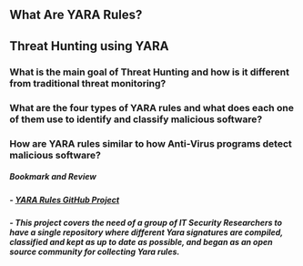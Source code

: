 ## What Are YARA Rules?

## Threat Hunting using YARA

### What is the main goal of Threat Hunting and how is it different from traditional threat monitoring?
### What are the four types of YARA rules and what does each one of them use to identify and classify malicious software?
### How are YARA rules similar to how Anti-Virus programs detect malicious software?
##### Bookmark and Review
##### - [YARA Rules GitHub Project](https://github.com/Yara-Rules/rules)
  ##### - This project covers the need of a group of IT Security Researchers to have a single repository where different Yara signatures are compiled, classified and kept as up to date as possible, and began as an open source community for collecting Yara rules.
